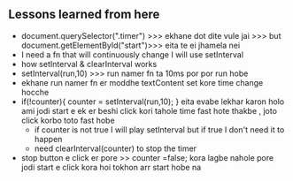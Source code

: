 ## Lessons learned from here

- document.querySelector(".timer") >>> ekhane dot dite vule jai >>> but document.getElementById("start")>>> eita te ei jhamela nei
- I need a fn that will continuously change I will use setInterval
- how setInterval & clearInterval works
- setInterval(run,10) >>> run namer fn ta 10ms por por run hobe
- ekhane run namer fn er moddhe textContent set kore time change hocche
- if(!counter){
  counter = setInterval(run,10);
  }
  eita evabe lekhar karon holo ami jodi start e ek er beshi click kori tahole time fast hote thakbe , joto click korbo toto fast hobe
  - if counter is not true I will play setInterval but if true I don't need it to happen
  - need clearInterval(counter) to stop the timer
- stop button e click er pore >> counter =false; kora lagbe nahole pore jodi start e click kora hoi tokhon arr start hobe na
